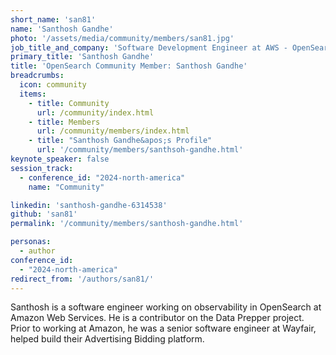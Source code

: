 ```yaml
---
short_name: 'san81'
name: 'Santhosh Gandhe'
photo: '/assets/media/community/members/san81.jpg'
job_title_and_company: 'Software Development Engineer at AWS - OpenSearch'
primary_title: 'Santhosh Gandhe'
title: 'OpenSearch Community Member: Santhosh Gandhe'
breadcrumbs:
  icon: community
  items:
    - title: Community
      url: /community/index.html
    - title: Members
      url: /community/members/index.html
    - title: "Santhosh Gandhe&apos;s Profile"
      url: '/community/members/santhsoh-gandhe.html'
keynote_speaker: false
session_track: 
  - conference_id: "2024-north-america"
    name: "Community"

linkedin: 'santhosh-gandhe-6314538'
github: 'san81'
permalink: '/community/members/santhosh-gandhe.html'

personas:
  - author
conference_id:
  - "2024-north-america"
redirect_from: '/authors/san81/'
---
```


Santhosh is a software engineer working on observability in OpenSearch at Amazon Web Services. He is a contributor on the Data Prepper project. Prior to working at Amazon, he was a senior software engineer at Wayfair, helped build their Advertising Bidding platform.

